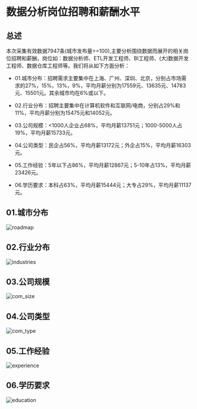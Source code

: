 # 数据分析岗位招聘和薪酬水平

## 总述

本次采集有效数据7947条(城市发布量\>=100),主要分析围绕数据而展开的相关岗位招聘和薪酬，岗位如：数据分析师、ETL开发工程师、BI工程师、(大)数据开发工程师、数据仓库工程师等。我们将从如下方面分析：

-   01.城市分布：招聘需求主要集中在上海、广州、深圳、北京，分别占市场需求的27%，15%，13%，9%，平均月薪分别为17559元、13635元、14783元、15501元。其余城市均在6%或以下。

-   02.行业分布：招聘主要集中在计算机软件和互联网/电商，分别占29%和11%，平均月薪分别为15475元和14052元。

-   03.公司规模：\<1000人企业占68%，平均月薪13751元；1000-5000人占19%，平均月薪15733元。

-   04.公司类型：民企占56%，平均月薪13172元；外企占15%，平均月薪16303元。

-   05.工作经验：5年以下占86%，平均月薪12867元；5-10年占13%，平均月薪23426元。

-   06.学历要求：本科占63%，平均月薪15444元；大专占29%，平均月薪11137元。

## 01.城市分布

![roadmap](PIC25/Rplot01_roadmap.png)

## 02.行业分布

![industries](PIC25/Rplot02_industries.png)

## 03.公司规模

![com_size](PIC25/Rplot03_com_size.png)

## 04.公司类型

![com_type](PIC25/Rplot04_com_type.png)

## 05.工作经验

![experience](PIC25/Rplot05_experience.png)

## 06.学历要求

![education](PIC25/Rplot06_education.png)
